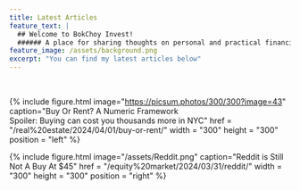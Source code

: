 ```yaml
---
title: Latest Articles
feature_text: |
  ## Welcome to BokChoy Invest!
  ###### A place for sharing thoughts on personal and practical financial questions 
feature_image: /assets/background.png
excerpt: "You can find my latest articles below"
---
```

<br>

{% include figure.html image="https://picsum.photos/300/300?image=43" caption="Buy Or Rent? A Numeric Framework <br> Spoiler: Buying can cost you thousands more in NYC" href = "/real%20estate/2024/04/01/buy-or-rent/" width = "300" height = "300" position = "left" %}

{% include figure.html image="/assets/Reddit.png" caption="Reddit is Still Not A Buy At $45" href = "/equity%20market/2024/03/31/reddit/" width = "300" height = "300" position = "right" %}


